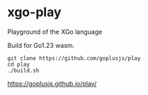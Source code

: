 # xgo-play
Playground of the XGo language

Build for Go1.23 wasm.
```
git clone https://github.com/goplusjs/play
cd play
./build.sh
```

<https://goplusjs.github.io/play/>

